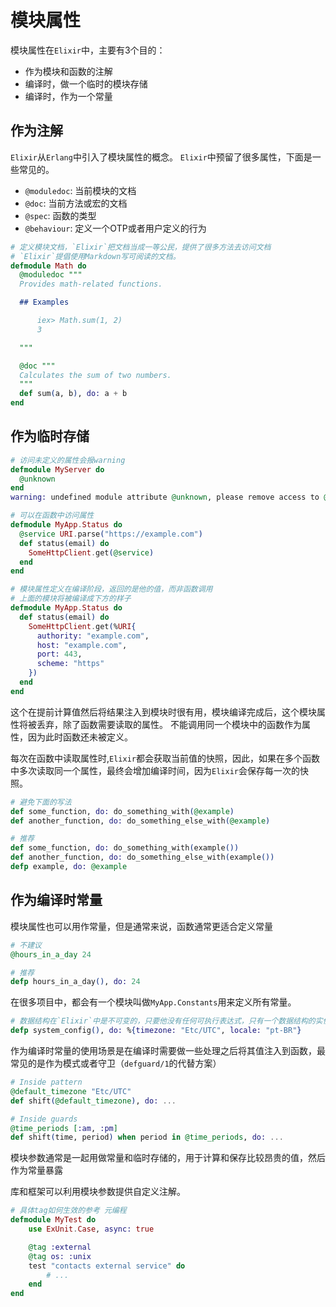 # 模块属性

模块属性在`Elixir`中，主要有3个目的：
- 作为模块和函数的注解
- 编译时，做一个临时的模块存储
- 编译时，作为一个常量

## 作为注解

`Elixir`从`Erlang`中引入了模块属性的概念。
`Elixir`中预留了很多属性，下面是一些常见的。
- `@moduledoc`: 当前模块的文档
- `@doc`: 当前方法或宏的文档
- `@spec`: 函数的类型
- `@behaviour`: 定义一个OTP或者用户定义的行为

```elixir
# 定义模块文档，`Elixir`把文档当成一等公民，提供了很多方法去访问文档
# `Elixir`提倡使用Markdown写可阅读的文档。
defmodule Math do
  @moduledoc """
  Provides math-related functions.

  ## Examples

      iex> Math.sum(1, 2)
      3

  """

  @doc """
  Calculates the sum of two numbers.
  """
  def sum(a, b), do: a + b
end
```

## 作为临时存储

```elixir
# 访问未定义的属性会报warning
defmodule MyServer do
  @unknown
end
warning: undefined module attribute @unknown, please remove access to @unknown or explicitly set it before access

# 可以在函数中访问属性
defmodule MyApp.Status do
  @service URI.parse("https://example.com")
  def status(email) do
    SomeHttpClient.get(@service)
  end
end

# 模块属性定义在编译阶段，返回的是他的值，而非函数调用
# 上面的模块将被编译成下方的样子
defmodule MyApp.Status do
  def status(email) do
    SomeHttpClient.get(%URI{
      authority: "example.com",
      host: "example.com",
      port: 443,
      scheme: "https"
    })
  end
end
```

这个在提前计算值然后将结果注入到模块时很有用，模块编译完成后，这个模块属性将被丢弃，除了函数需要读取的属性。
不能调用同一个模块中的函数作为属性，因为此时函数还未被定义。

每次在函数中读取属性时,`Elixir`都会获取当前值的快照，因此，如果在多个函数中多次读取同一个属性，最终会增加编译时间，因为`Elixir`会保存每一次的快照。

```elixir
# 避免下面的写法
def some_function, do: do_something_with(@example)
def another_function, do: do_something_else_with(@example)

# 推荐
def some_function, do: do_something_with(example())
def another_function, do: do_something_else_with(example())
defp example, do: @example
```

## 作为编译时常量

模块属性也可以用作常量，但是通常来说，函数通常更适合定义常量

```elixir
# 不建议
@hours_in_a_day 24

# 推荐
defp hours_in_a_day(), do: 24
```

在很多项目中，都会有一个模块叫做`MyApp.Constants`用来定义所有常量。

```elixir
# 数据结构在`Elixir`中是不可变的，只要他没有任何可执行表达式，只有一个数据结构的实例被分配和共享。
defp system_config(), do: %{timezone: "Etc/UTC", locale: "pt-BR"}
```

作为编译时常量的使用场景是在编译时需要做一些处理之后将其值注入到函数，最常见的是作为模式或者守卫（`defguard/1`的代替方案）

```elixir
# Inside pattern
@default_timezone "Etc/UTC"
def shift(@default_timezone), do: ...

# Inside guards
@time_periods [:am, :pm]
def shift(time, period) when period in @time_periods, do: ...
```

模块参数通常是一起用做常量和临时存储的，用于计算和保存比较昂贵的值，然后作为常量暴露


库和框架可以利用模块参数提供自定义注解。

```elixir
# 具体tag如何生效的参考 元编程
defmodule MyTest do
    use ExUnit.Case, async: true

    @tag :external
    @tag os: :unix
    test "contacts external service" do
        # ...
    end
end
```